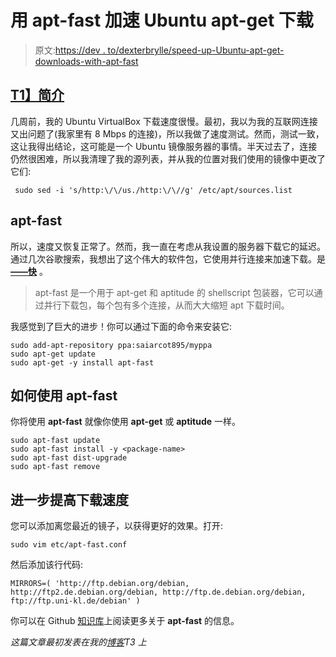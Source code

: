 # 用 apt-fast 加速 Ubuntu apt-get 下载

> 原文:[https://dev . to/dexterbrylle/speed-up-Ubuntu-apt-get-downloads-with-apt-fast](https://dev.to/dexterbrylle/speed-up-ubuntu-apt-get-downloads-with-apt-fast)

## [T1】简介](#intro)

几周前，我的 Ubuntu VirtualBox 下载速度很慢。最初，我以为我的互联网连接又出问题了(我家里有 8 Mbps 的连接)，所以我做了速度测试。然而，测试一致，这让我得出结论，这可能是一个 Ubuntu 镜像服务器的事情。半天过去了，连接仍然很困难，所以我清理了我的源列表，并从我的位置对我们使用的镜像中更改了它们:

```
 sudo sed -i 's/http:\/\/us./http:\/\//g' /etc/apt/sources.list 
```

## apt-fast

所以，速度又恢复正常了。然而，我一直在考虑从我设置的服务器下载它的延迟。通过几次谷歌搜索，我想出了这个伟大的软件包，它使用并行连接来加速下载。是[**——快**](https://github.com/ilikenwf/apt-fast) 。

> apt-fast 是一个用于 apt-get 和 aptitude 的 shellscript 包装器，它可以通过并行下载包，每个包有多个连接，从而大大缩短 apt 下载时间。

我感觉到了巨大的进步！你可以通过下面的命令来安装它:

```
sudo add-apt-repository ppa:saiarcot895/myppa
sudo apt-get update
sudo apt-get -y install apt-fast 
```

## 如何使用 apt-fast

你将使用 **apt-fast** 就像你使用 **apt-get** 或 **aptitude** 一样。

```
sudo apt-fast update
sudo apt-fast install -y <package-name>
sudo apt-fast dist-upgrade
sudo apt-fast remove 
```

## 进一步提高下载速度

您可以添加离您最近的镜子，以获得更好的效果。打开:

```
sudo vim etc/apt-fast.conf 
```

然后添加该行代码:

```
MIRRORS=( 'http://ftp.debian.org/debian, http://ftp2.de.debian.org/debian, http://ftp.de.debian.org/debian, ftp://ftp.uni-kl.de/debian' ) 
```

你可以在 Github [知识库](https://github.com/ilikenwf/apt-fast)上阅读更多关于 **apt-fast** 的信息。

*这篇文章最初发表在我的[博客](https://dexterbrylle.info/fast-apt-get-downloads-apt-fast/)T3 上*